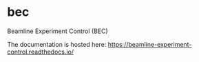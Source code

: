 # bec

Beamline Experiment Control (BEC)


The documentation is hosted here: https://beamline-experiment-control.readthedocs.io/
